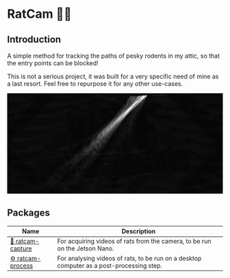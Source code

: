 # RatCam :rat::movie_camera:
## Introduction
A simple method for tracking the paths of pesky rodents in my attic, so that the entry points can be blocked!

This is not a serious project, it was built for a very specific need of mine as a last resort. Feel free to repurpose it for any other use-cases.

![Example output image](./docs/example_output.jpg)

## Packages
| Name                                        | Description                                                                              |
| ------------------------------------------- | ---------------------------------------------------------------------------------------- |
| [:movie_camera: ratcam-capture](./capture/) | For acquiring videos of rats from the camera, to be run on the Jetson Nano.              |
| [:gear: ratcam-process](./process/)         | For analysing videos of rats, to be run on a desktop computer as a post-processing step. |
